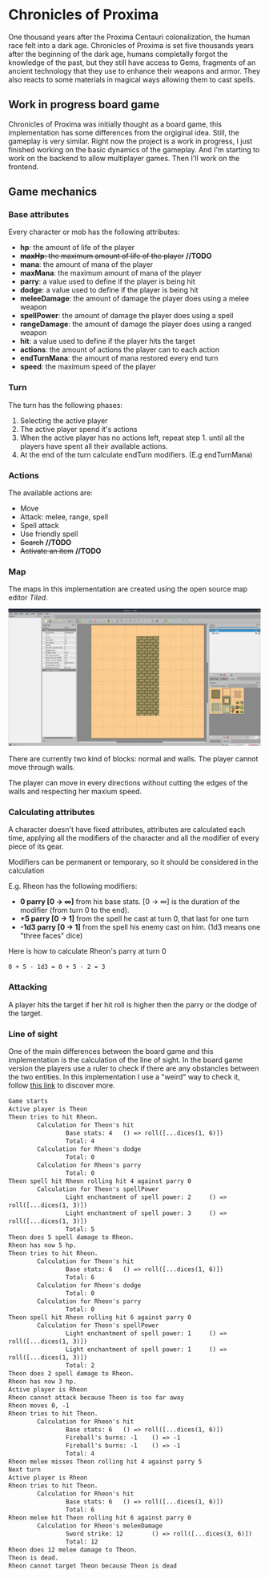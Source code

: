 # Chronicles of Proxima

One thousand years after the Proxima Centauri colonalization, the human race felt into a dark age.
Chronicles of Proxima is set five thousands years after the beginning of the dark age, humans completally forgot the knowledge of the past, but they still have access to Gems, fragments of an ancient technology that they use to enhance their weapons and armor. They also reacts to some materials in magical ways allowing them to cast spells.

## Work in progress board game

Chronicles of Proxima was initially thought as a board game, this implementation has some differences from the orgiginal idea. Still, the gameplay is very similar. Right now the project is a work in progress, I just finished working on the basic dynamics of the gameplay. And I'm starting to work on the backend to allow multiplayer games. Then I'll work on the frontend.

## Game mechanics

### Base attributes
Every character or mob has the following attributes:
* **hp**: the amount of life of the player
* ~~**maxHp**: the maximum amount of life of the player~~ **//TODO**
* **mana**: the amount of mana of the player
* **maxMana**: the maximum amount of mana of the player
* **parry**:  a value used to define if the player is being hit
* **dodge**: a value used to define if the player is being hit
* **meleeDamage**: the amount of damage the player does using a melee weapon
* **spellPower**: the amount of damage the player does using a spell
* **rangeDamage**: the amount of damage the player does using a ranged weapon
* **hit**:  a value used to define if the player hits the target
* **actions**: the amount of actions the player can to each action
* **endTurnMana**: the amount of mana restored every end turn
* **speed**: the maximum speed of the player

### Turn

The turn has the following phases: 
1) Selecting the active player
2) The active player spend it's actions
3) When the active player has no actions left, repeat step 1. until all the players have spent all their available actions.
4) At the end of the turn calculate endTurn modifiers. (E.g endTurnMana)

### Actions

The available actions are:
* Move
* Attack: melee, range, spell 
* Spell attack
* Use friendly spell
* ~~Search~~ **//TODO**
* ~~Activate an item~~ **//TODO**

### Map

The maps in this implementation are created using the open source map editor *Tiled*.

![alt text](./docs/imgs/tiled.png)

There are currently two kind of blocks: normal and walls. The player cannot move through walls.

The player can move in every directions without cutting the edges of the walls and respecting her maxium speed.

### Calculating attributes

A character doesn't have fixed attributes, attributes are calculated each time, applying all the modifiers of the character and all the modifier of every piece of its gear.

Modifiers can be permanent or temporary, so it should be considered in the calculation

E.g.
Rheon has the following modifiers:
* **0 parry [0 -> ∞]** from his base stats. [0 -> ∞] is the duration of the modifier (from turn 0 to the end).
* **+5 parry [0 -> 1]** from the spell he cast at turn 0, that last for one turn
* **-1d3 parry [0 -> 1]** from the spell his enemy cast on him. (1d3 means one "three faces" dice)

Here is how to calculate Rheon's parry at turn 0
```
0 + 5 - 1d3 = 0 + 5 - 2 = 3
```

### Attacking

A player hits the target if her hit roll is higher then the parry or the dodge of the target.

### Line of sight

One of the main differences between the board game and this implementation is the calculation of the line of sight. In the board game version the players use a ruler to check if there are any obstancles between the two entities. In this implementation I use a "weird" way to check it, follow [this link](./docs/LOS.md) to discover more.

```
Game starts
Active player is Theon
Theon tries to hit Rheon.
        Calculation for Theon's hit
                Base stats: 4   () => roll([...dices(1, 6)])
                Total: 4
        Calculation for Rheon's dodge
                Total: 0
        Calculation for Rheon's parry
                Total: 0
Theon spell hit Rheon rolling hit 4 against parry 0
        Calculation for Theon's spellPower
                Light enchantment of spell power: 2     () => roll([...dices(1, 3)])
                Light enchantment of spell power: 3     () => roll([...dices(1, 3)])
                Total: 5
Theon does 5 spell damage to Rheon.
Rheon has now 5 hp.
Theon tries to hit Rheon.
        Calculation for Theon's hit
                Base stats: 6   () => roll([...dices(1, 6)])
                Total: 6
        Calculation for Rheon's dodge
                Total: 0
        Calculation for Rheon's parry
                Total: 0
Theon spell hit Rheon rolling hit 6 against parry 0
        Calculation for Theon's spellPower
                Light enchantment of spell power: 1     () => roll([...dices(1, 3)])
                Light enchantment of spell power: 1     () => roll([...dices(1, 3)])
                Total: 2
Theon does 2 spell damage to Rheon.
Rheon has now 3 hp.
Active player is Rheon
Rheon cannot attack because Theon is too far away
Rheon moves 0, -1
Rheon tries to hit Theon.
        Calculation for Rheon's hit
                Base stats: 6   () => roll([...dices(1, 6)])
                Fireball's burns: -1    () => -1
                Fireball's burns: -1    () => -1
                Total: 4
Rheon melee misses Theon rolling hit 4 against parry 5
Next turn
Active player is Rheon
Rheon tries to hit Theon.
        Calculation for Rheon's hit
                Base stats: 6   () => roll([...dices(1, 6)])
                Total: 6
Rheon melee hit Theon rolling hit 6 against parry 0
        Calculation for Rheon's meleeDamage
                Sword strike: 12        () => roll([...dices(3, 6)])
                Total: 12
Rheon does 12 melee damage to Theon.
Theon is dead.
Rheon cannot target Theon because Theon is dead
```